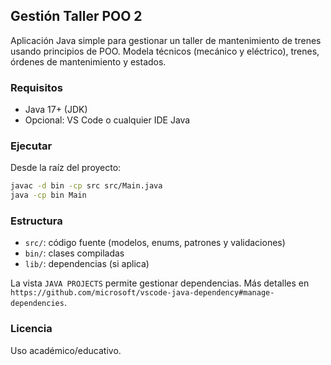 ## Gestión Taller POO 2

Aplicación Java simple para gestionar un taller de mantenimiento de trenes usando principios de POO. Modela técnicos (mecánico y eléctrico), trenes, órdenes de mantenimiento y estados.

### Requisitos
- Java 17+ (JDK)
- Opcional: VS Code o cualquier IDE Java

### Ejecutar
Desde la raíz del proyecto:

```bash
javac -d bin -cp src src/Main.java
java -cp bin Main
```

### Estructura
- `src/`: código fuente (modelos, enums, patrones y validaciones)
- `bin/`: clases compiladas
- `lib/`: dependencias (si aplica)

La vista `JAVA PROJECTS` permite gestionar dependencias. Más detalles en `https://github.com/microsoft/vscode-java-dependency#manage-dependencies`.

### Licencia
Uso académico/educativo.
